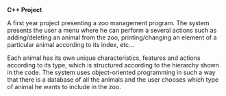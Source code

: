 **C++ Project**

A first year project presenting a zoo management program.
The system presents the user a menu where he can perform a several actions such as adding/deleting an animal from the zoo,
printing/changing an element of a particular animal according to its index, etc...

Each animal has its own unique characteristics, features and actions according to its type, which is structured according to the hierarchy shown in the code.
The system uses object-oriented programming in such a way that there is a database of all the animals and the user chooses which type of animal he wants to include in the zoo.

